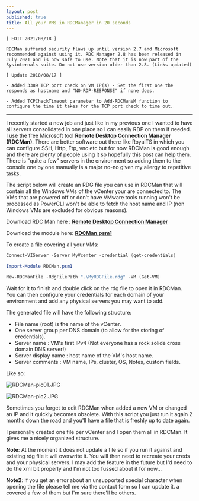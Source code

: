 ```yaml
---
layout: post
published: true
title: All your VMs in RDCManager in 20 seconds
---
```

```
[ EDIT 2021/08/18 ]

RDCMan suffered security flaws up until version 2.7 and Microsoft recommended against using it. RDC Manager 2.8 has been released in July 2021 and is now safe to use. Note that it is now part of the Sysinternals suite. Do not use version older than 2.8. (Links updated)

[ Update 2018/08/17 ]

- Added 3389 TCP port check on VM IP(s) - Set the first one the responds as hostname and "NO-RDP-RESPONSE" if none does.

- Added TCPCheckTimeout parameter to Add-RDCManVM function to configure the time it takes for the TCP port check to time out.
```

----

I recently started a new job and just like in my previous one I wanted to have all servers consolidated in one place so I can easily RDP on them if needed. I use the free Microsoft tool **Remote Desktop Connection Manager (RDCMan)**. There are better software out there like RoyalTS in which you can configure SSH, Http, Ftp, vnc etc but for now RDCMan is good enough and there are plenty of people using it so hopefully this post can help them. There is "quite a few" servers in the environment so adding them to the console one by one manually is a major no-no given my allergy to repetitive tasks. 

The script below will create an RDG file you can use in RDCMan that will contain all the Windows VMs of the vCenter your are connected to. The VMs that are powered off or don't have VMware tools running won't be processed as PowerCLI won't be able to fetch the host name and IP (non Windows VMs are excluded for obvious reasons).

Download RDC Man here : [**Remote Desktop Connection Manager**](https://docs.microsoft.com/en-us/sysinternals/downloads/rdcman)

Download the module here: [**RDCMan.psm1**](https://github.com/vxav/Scripting/blob/master/Rdcman.psm1)

To create a file covering all your VMs:

```Powershell
Connect-VIServer -Server MyVcenter -credential (get-credentials)

Import-Module RDCMan.psm1

New-RDCManFile -RdgFilePath ".\MyRDGFile.rdg" -VM (Get-VM)
```

Wait for it to finish and double click on the rdg file to open it in RDCMan. You can then configure your credentials for each domain of your environment and add any physical servers you may want to add.

The generated file will have the following structure:

- File name (root) is the name of the vCenter.
- One server group per DNS domain (to allow for the storing of credentials).
- Server name : VM's first IPv4 (Not everyone has a rock solide cross domain DNS server!)
- Server display name : host name of the VM's host name.
- Server comments : VM name, IPs, cluster, OS, Notes, custom fields.

Like so:

![RDCMan-pic01.JPG]({{site.baseurl}}/img/RDCMan-pic01.JPG)

![RDCMan-pic2.JPG]({{site.baseurl}}/img/RDCMan-pic2.JPG)

Sometimes you forget to edit RDCMan when added a new VM or changed an IP and it quickly becomes obsolete. With this script you just run it again 2 months down the road and you'll have a file that is freshly up to date again. 

I personally created one file per vCenter and I open them all in RDCMan. It gives me a nicely organized structure.

**Note**: At the moment it does not update a file so if you run it against and existing rdg file it will overwrite it. You will then need to recreate your creds and your physical servers. I may add the feature in the future but I'd need to do the xml bit properly and I'm not too fussed about it for now...

**Note2**: If you get an error about an unsupported special character when opening the file please tell me via the contact form so I can update it. a covered a few of them but I'm sure there'll be others.
